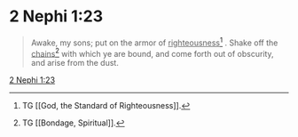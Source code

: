 # 2 Nephi 1:23

> Awake, my sons; put on the armor of <u>righteousness</u>[^a] . Shake off the <u>chains</u>[^b] with which ye are bound, and come forth out of obscurity, and arise from the dust.

[2 Nephi 1:23](https://www.churchofjesuschrist.org/study/scriptures/bofm/2-ne/1?lang=eng&id=p23#p23)


[^a]: TG [[God, the Standard of Righteousness]].
[^b]: TG [[Bondage, Spiritual]].
